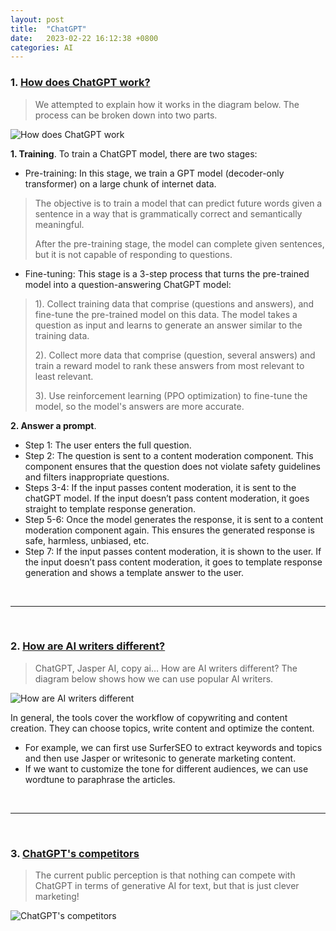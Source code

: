 ```yaml
---
layout: post
title:  "ChatGPT"
date:   2023-02-22 16:12:38 +0800
categories: AI
---
```


### 1. [How does ChatGPT work?](https://twitter.com/alexxubyte/status/1620463186460971008)

> We attempted to explain how it works in the diagram below. 
> The process can be broken down into two parts.

![How does ChatGPT work](https://pbs.twimg.com/media/Fn0KrIcaAAE31r1?format=jpg&name=large)

**1. Training**. To train a ChatGPT model, there are two stages:
- Pre-training: In this stage, we train a GPT model (decoder-only transformer) on a large chunk of internet data.
> The objective is to train a model that can predict future words given a sentence in a way that is grammatically correct and semantically meaningful.
>
> After the pre-training stage, the model can complete given sentences, but it is not capable of responding to questions.
- Fine-tuning: This stage is a 3-step process that turns the pre-trained model into a question-answering ChatGPT model:
> 1). Collect training data that comprise (questions and answers), and fine-tune the pre-trained model on this data. The model takes a question as input and learns to generate an answer similar to the training data.
>
> 2). Collect more data that comprise (question, several answers) and train a reward model to rank these answers from most relevant to least relevant.
>
> 3). Use reinforcement learning (PPO optimization) to fine-tune the model, so the model's answers are more accurate.

**2. Answer a prompt**.
- Step 1: The user enters the full question.
- Step 2: The question is sent to a content moderation component. This component ensures that the question does not violate safety guidelines and filters inappropriate questions.
- Steps 3-4: If the input passes content moderation, it is sent to the chatGPT model. If the input doesn’t pass content moderation, it goes straight to template response generation.
- Step 5-6: Once the model generates the response, it is sent to a content moderation component again. This ensures the generated response is safe, harmless, unbiased, etc.
- Step 7: If the input passes content moderation, it is shown to the user. If the input doesn’t pass content moderation, it goes to template response generation and shows a template answer to the user.

<br />

---

<br />

### 2. [How are AI writers different?](https://twitter.com/alexxubyte/status/1624087065095991296)

> ChatGPT, Jasper AI, copy ai… How are AI writers different?
> The diagram below shows how we can use popular AI writers.

![How are AI writers different](https://pbs.twimg.com/media/FonqkszacAINKG0?format=jpg&name=large)

In general, the tools cover the workflow of copywriting and content creation. They can choose topics, write content and optimize the content.
- For example, we can first use SurferSEO to extract keywords and topics and then use Jasper or writesonic to generate marketing content.
- If we want to customize the tone for different audiences, we can use wordtune to paraphrase the articles.

<br />

---

<br />

### 3. [ChatGPT's competitors](https://twitter.com/DamiBenveniste/status/1620099967296901120)

> The current public perception is that nothing can compete with ChatGPT in terms of generative AI for text, but that is just clever marketing!

![ChatGPT's competitors](https://pbs.twimg.com/media/FnvAPcIaIAErYQH?format=jpg&name=large)